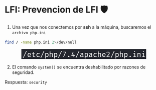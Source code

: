 # LFI: Prevencion de LFI 🛡

1. Una vez que nos conectemos por **ssh** a la máquina, buscaremos el `archivo php.ini`

```bash
find / -name php.ini 2>/dev/null
```

<p align="center">
    <img src="./assets/09-Noveno/01-php.PNG">
</p>

2. El comando `system()` se encuentra deshabilitado por razones de seguridad.

Respuesta: `security`